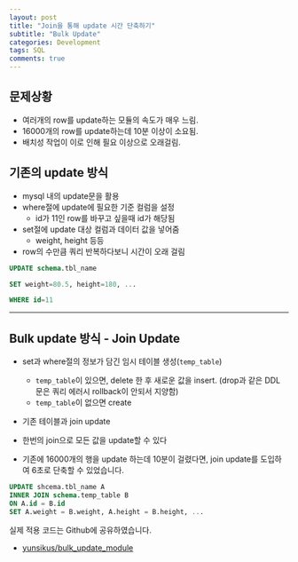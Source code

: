```yaml
---  
layout: post
title: "Join을 통해 update 시간 단축하기"
subtitle: "Bulk Update"  
categories: Development
tags: SQL
comments: true  
---  
```

## 문제상황

- 여러개의 row를 update하는 모듈의 속도가 매우 느림.
- 16000개의 row를 update하는데 10분 이상이 소요됨.
- 배치성 작업이 이로 인해 필요 이상으로 오래걸림.

## 기존의 update 방식

- mysql 내의 update문을 활용
- where절에 update에 필요한 기준 컬럼을 설정
  - id가 11인 row를 바꾸고 싶을때 id가 해당됨
- set절에 update 대상 컬럼과 데이터 값을 넣어줌
  - weight, height 등등
- row의 수만큼 쿼리 반복하다보니 시간이 오래 걸림

```sql
UPDATE schema.tbl_name

SET weight=80.5, height=180, ...

WHERE id=11
```
---

## Bulk update 방식 - Join Update

- set과 where절의 정보가 담긴 임시 테이블 생성(`temp_table`)
  - `temp_table`이 있으면, delete 한 후 새로운 값을 insert. (drop과 같은 DDL 문은 쿼리 에러시 rollback이 안되서 지양함)
  - `temp_table`이 없으면 create

- 기존 테이블과 join update
- 한번의 join으로 모든 값을 update할 수 있다
- 기존에 16000개의 행을 update 하는데 10분이 걸렸다면, join update를 도입하여 6초로 단축할 수 있었습니다.

```sql
UPDATE shcema.tbl_name A
INNER JOIN schema.temp_table B
ON A.id = B.id
SET A.weight = B.weight, A.height = B.height, ...
```

실제 적용 코드는 Github에 공유하였습니다.  
- [yunsikus/bulk_update_module](https://github.com/yunsikus/db_update_module)
